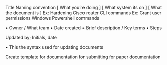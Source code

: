 Title
Naming convention
[ What you’re doing ]       [ What system its on ]        [ What the document is ]
Ex: Hardening	Cisco router		CLI commands
Ex: Grant user permissions	Windows	Powershell commands




							




•	Owner / What team
•	Date created
•	Brief description / Key terms
•	Steps





Updated by; Initials, date

•	                  This the syntax used for updating documents














Create template for documentation for submitting for paper documentation 





